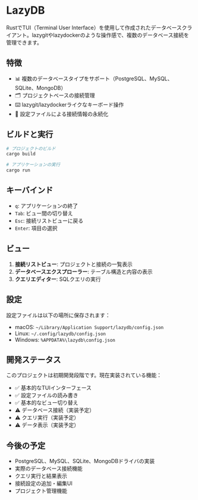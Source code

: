 # LazyDB

RustでTUI（Terminal User Interface）を使用して作成されたデータベースクライアント。lazygitやlazydockerのような操作感で、複数のデータベース接続を管理できます。

## 特徴

- 📊 複数のデータベースタイプをサポート（PostgreSQL、MySQL、SQLite、MongoDB）
- 🗂️ プロジェクトベースの接続管理
- ⌨️ lazygit/lazydockerライクなキーボード操作
- 🔧 設定ファイルによる接続情報の永続化

## ビルドと実行

```bash
# プロジェクトのビルド
cargo build

# アプリケーションの実行
cargo run
```

## キーバインド

- `q`: アプリケーションの終了
- `Tab`: ビュー間の切り替え
- `Esc`: 接続リストビューに戻る
- `Enter`: 項目の選択

## ビュー

1. **接続リストビュー**: プロジェクトと接続の一覧表示
2. **データベースエクスプローラー**: テーブル構造と内容の表示
3. **クエリエディター**: SQLクエリの実行

## 設定

設定ファイルは以下の場所に保存されます：
- macOS: `~/Library/Application Support/lazydb/config.json`
- Linux: `~/.config/lazydb/config.json`
- Windows: `%APPDATA%\lazydb\config.json`

## 開発ステータス

このプロジェクトは初期開発段階です。現在実装されている機能：

- ✅ 基本的なTUIインターフェース
- ✅ 設定ファイルの読み書き
- ✅ 基本的なビュー切り替え
- ⚠️ データベース接続（実装予定）
- ⚠️ クエリ実行（実装予定）
- ⚠️ データ表示（実装予定）

## 今後の予定

- PostgreSQL、MySQL、SQLite、MongoDBドライバの実装
- 実際のデータベース接続機能
- クエリ実行と結果表示
- 接続設定の追加・編集UI
- プロジェクト管理機能
